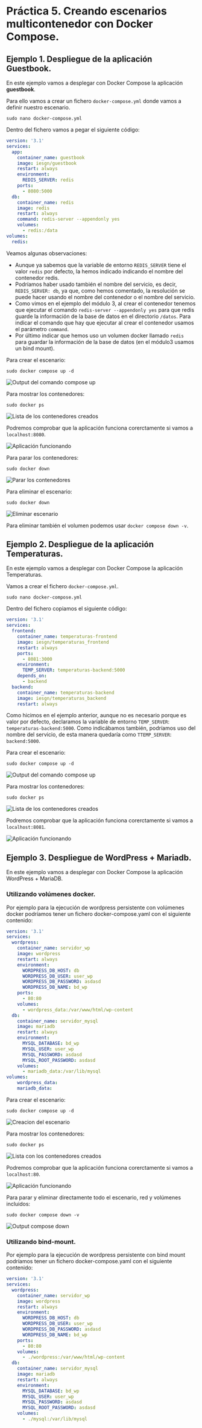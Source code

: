 # Práctica 5. Creando escenarios multicontenedor con Docker Compose.

## Ejemplo 1. Despliegue de la aplicación Guestbook.

En este ejemplo vamos a desplegar con Docker Compose la aplicación **guestbook**.

Para ello vamos a crear un fichero `docker-compose.yml` donde vamos a definir nuestro escenario.

```
sudo nano docker-compose.yml
```

Dentro del fichero vamos a pegar el siguiente código:

```yaml
version: '3.1'
services:
  app:
    container_name: guestbook
    image: iesgn/guestbook
    restart: always
    environment:
      REDIS_SERVER: redis
    ports:
      - 8080:5000
  db:
    container_name: redis
    image: redis
    restart: always
    command: redis-server --appendonly yes
    volumes:
      - redis:/data
volumes:
  redis:
```

Veamos algunas observaciones:

- Aunque ya sabemos que la variable de entorno `REDIS_SERVER` tiene el valor `redis` por defecto, la hemos indicado indicando el nombre del contenedor redis.
- Podríamos haber usado también el nombre del servicio, es decir, `REDIS_SERVER: db`, ya que, como hemos comentado, la resolución se puede hacer usando el nombre del contenedor o el nombre del servicio.
- Como vimos en el ejemplo del módulo 3, al crear el contenedor tenemos que ejecutar el comando `redis-server --appendonly yes` para que redis guarde la información de la base de datos en el directorio `/datos`. Para indicar el comando que hay que ejecutar al crear el contenedor usamos el parámetro `command`.
- Por último indicar que hemos uso un volumen docker llamado `redis` para guardar la información de la base de datos (en el módulo3 usamos un bind mount).

Para crear el escenario:

```
sudo docker compose up -d
```

![Output del comando compose up](./img/ejemplo1/create_docker_compose.png)

Para mostrar los contenedores:

```
sudo docker ps
```

![Lista de los contenedores creados](./img/ejemplo1/docker_ps.png)

Podremos comprobar que la aplicación funciona corerctamente si vamos a `localhost:8080`.

![Aplicación funcionando](./img/ejemplo1/aplicacion.png)

Para parar los contenedores:

```
sudo docker down
```

![Parar los contenedores](./img/ejemplo1/compose_stop.png)

Para eliminar el escenario:

```
sudo docker down
```

![Eliminar escenario](./img/ejemplo1/compose_down.png)

Para eliminar también el volumen podemos usar `docker compose down -v`.


## Ejemplo 2. Despliegue de la aplicación Temperaturas.

En este ejemplo vamos a desplegar con Docker Compose la aplicación Temperaturas.

Vamos a crear el fichero `docker-compose.yml`.

```
sudo nano docker-compose.yml
```

Dentro del fichero copiamos el siguiente código:

```yaml
version: '3.1'
services:
  frontend:
    container_name: temperaturas-frontend
    image: iesgn/temperaturas_frontend
    restart: always
    ports:
      - 8081:3000
    environment:
      TEMP_SERVER: temperaturas-backend:5000
    depends_on:
      - backend
  backend:
    container_name: temperaturas-backend
    image: iesgn/temperaturas_backend
    restart: always
```

Como hicimos en el ejemplo anterior, aunque no es necesario porque es valor por defecto, declaramos la variable de entorno `TEMP_SERVER`: `temperaturas-backend:5000`. Como indicábamos también, podríamos uso del nombre del servicio, de esta manera quedaría como `TTEMP_SERVER`: `backend:5000`.

Para crear el escenario:

```
sudo docker compose up -d
```

![Output del comando compose up](./img/ejemplo2/create_docker_compose.png)

Para mostrar los contenedores:

```
sudo docker ps
```

![Lista de los contenedores creados](./img/ejemplo2/docker_ps.png)

Podremos comprobar que la aplicación funciona corerctamente si vamos a `localhost:8081`.

![Aplicación funcionando](./img/ejemplo2/aplicacion.png)


## Ejemplo 3. Despliegue de WordPress + Mariadb.

En este ejemplo vamos a desplegar con Docker Compose la aplicación WordPress + MariaDB.


### Utilizando volúmenes docker.

Por ejemplo para la ejecución de wordpress persistente con volúmenes docker podríamos tener un fichero docker-compose.yaml con el siguiente contenido:

```yaml
version: '3.1'
services:
  wordpress:
    container_name: servidor_wp
    image: wordpress
    restart: always
    environment:
      WORDPRESS_DB_HOST: db
      WORDPRESS_DB_USER: user_wp
      WORDPRESS_DB_PASSWORD: asdasd
      WORDPRESS_DB_NAME: bd_wp
    ports:
      - 80:80
    volumes:
      - wordpress_data:/var/www/html/wp-content
  db:
    container_name: servidor_mysql
    image: mariadb
    restart: always
    environment:
      MYSQL_DATABASE: bd_wp
      MYSQL_USER: user_wp
      MYSQL_PASSWORD: asdasd
      MYSQL_ROOT_PASSWORD: asdasd
    volumes:
      - mariadb_data:/var/lib/mysql
volumes:
    wordpress_data:
    mariadb_data:
```

Para crear el escenario:

```
sudo docker compose up -d
```

![Creacion del escenario](./img/ejemplo3/create_docker_compose.png)

Para mostrar los contenedores:

```
sudo docker ps
```

![Lista con los contenedores creados](./img/ejemplo3/docker_ps.png)

Podremos comprobar que la aplicación funciona corerctamente si vamos a `localhost:80`.

![Aplicación funcionando](./img/ejemplo3/aplicacion.png)

Para parar y eliminar directamente todo el escenario, red y volúmenes incluidos:

```
sudo docker compose down -v
```

![Output compose down](./img/ejemplo3/compose_stop_down.png)


### Utilizando bind-mount.

Por ejemplo para la ejecución de wordpress persistente con bind mount podríamos tener un fichero docker-compose.yaml con el siguiente contenido:

```yaml
version: '3.1'
services:
  wordpress:
    container_name: servidor_wp
    image: wordpress
    restart: always
    environment:
      WORDPRESS_DB_HOST: db
      WORDPRESS_DB_USER: user_wp
      WORDPRESS_DB_PASSWORD: asdasd
      WORDPRESS_DB_NAME: bd_wp
    ports:
      - 80:80
    volumes:
      - ./wordpress:/var/www/html/wp-content
  db:
    container_name: servidor_mysql
    image: mariadb
    restart: always
    environment:
      MYSQL_DATABASE: bd_wp
      MYSQL_USER: user_wp
      MYSQL_PASSWORD: asdasd
      MYSQL_ROOT_PASSWORD: asdasd
    volumes:
      - ./mysql:/var/lib/mysql
```